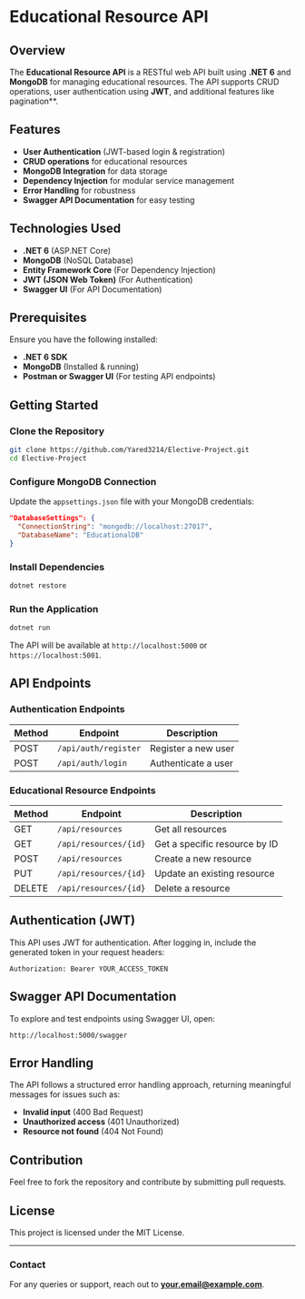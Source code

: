 # Educational Resource API

## Overview
The **Educational Resource API** is a RESTful web API built using **.NET 6** and **MongoDB** for managing educational resources. The API supports CRUD operations, user authentication using **JWT**, and additional features like pagination**.

## Features
- **User Authentication** (JWT-based login & registration)
- **CRUD operations** for educational resources
- **MongoDB Integration** for data storage
- **Dependency Injection** for modular service management
- **Error Handling** for robustness
- **Swagger API Documentation** for easy testing

## Technologies Used
- **.NET 6** (ASP.NET Core)
- **MongoDB** (NoSQL Database)
- **Entity Framework Core** (For Dependency Injection)
- **JWT (JSON Web Token)** (For Authentication)
- **Swagger UI** (For API Documentation)

## Prerequisites
Ensure you have the following installed:
- **.NET 6 SDK**
- **MongoDB** (Installed & running)
- **Postman or Swagger UI** (For testing API endpoints)

## Getting Started

### Clone the Repository
```sh
git clone https://github.com/Yared3214/Elective-Project.git
cd Elective-Project
```

### Configure MongoDB Connection
Update the `appsettings.json` file with your MongoDB credentials:

```json
"DatabaseSettings": {
  "ConnectionString": "mongodb://localhost:27017",
  "DatabaseName": "EducationalDB"
}
```

### Install Dependencies
```sh
dotnet restore
```

### Run the Application
```sh
dotnet run
```

The API will be available at `http://localhost:5000` or `https://localhost:5001`.

## API Endpoints

### Authentication Endpoints
| Method | Endpoint           | Description             |
|--------|-------------------|-------------------------|
| POST   | `/api/auth/register` | Register a new user    |
| POST   | `/api/auth/login`    | Authenticate a user    |

### Educational Resource Endpoints
| Method | Endpoint                  | Description                       |
|--------|--------------------------|-----------------------------------|
| GET    | `/api/resources`         | Get all resources                |
| GET    | `/api/resources/{id}`    | Get a specific resource by ID    |
| POST   | `/api/resources`         | Create a new resource            |
| PUT    | `/api/resources/{id}`    | Update an existing resource      |
| DELETE | `/api/resources/{id}`    | Delete a resource                |

## Authentication (JWT)
This API uses JWT for authentication. After logging in, include the generated token in your request headers:

```
Authorization: Bearer YOUR_ACCESS_TOKEN
```

## Swagger API Documentation
To explore and test endpoints using Swagger UI, open:

```
http://localhost:5000/swagger
```

## Error Handling
The API follows a structured error handling approach, returning meaningful messages for issues such as:
- **Invalid input** (400 Bad Request)
- **Unauthorized access** (401 Unauthorized)
- **Resource not found** (404 Not Found)

## Contribution
Feel free to fork the repository and contribute by submitting pull requests.

## License
This project is licensed under the MIT License.

---

### Contact
For any queries or support, reach out to **your.email@example.com**.

